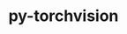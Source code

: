 ---
title: "py-torchvision"
layout: cache
categories: [package, v0.21.0]
meta: {"versions": ["0.16.0"], "compilers": ["apple-clang@=15.0.0", "gcc@=11.3.0"], "oss": ["ubuntu22.04", "ventura"], "platforms": ["darwin", "linux"], "targets": ["aarch64", "x86_64_v3"], "stacks": ["ml-darwin-aarch64-mps", "ml-linux-x86_64-cpu", "ml-linux-x86_64-cuda", "root"], "num_specs": 6, "num_specs_by_stack": {"root": 6, "ml-darwin-aarch64-mps": 2, "ml-linux-x86_64-cpu": 2, "ml-linux-x86_64-cuda": 2}}
spec_details: [{"hash": "qroaxceg7b2ork2pse2vheup6qge7m2h", "compiler": "apple-clang@=15.0.0", "versions": ["0.16.0"], "os": "ventura", "platform": "darwin", "target": "aarch64", "variants": ["build_system=python_pip", "~ffmpeg", "~jpeg", "~nvjpeg", "~png", "~video_codec"], "stacks": ["root", "ml-darwin-aarch64-mps"], "size": "-", "tarball": "https://binaries.spack.io/v0.21.0/build_cache/darwin-ventura-aarch64/apple-clang-15.0.0/py-torchvision-0.16.0/darwin-ventura-aarch64-apple-clang-15.0.0-py-torchvision-0.16.0-qroaxceg7b2ork2pse2vheup6qge7m2h.spack"}, {"hash": "r2jwtbjqolri4m3ivvt5jr43ylo3y2ni", "compiler": "apple-clang@=15.0.0", "versions": ["0.16.0"], "os": "ventura", "platform": "darwin", "target": "aarch64", "variants": ["build_system=python_pip", "~ffmpeg", "~jpeg", "~nvjpeg", "~png", "~video_codec"], "stacks": ["root", "ml-darwin-aarch64-mps"], "size": "-", "tarball": "https://binaries.spack.io/v0.21.0/build_cache/darwin-ventura-aarch64/apple-clang-15.0.0/py-torchvision-0.16.0/darwin-ventura-aarch64-apple-clang-15.0.0-py-torchvision-0.16.0-r2jwtbjqolri4m3ivvt5jr43ylo3y2ni.spack"}, {"hash": "5xpadtoss2h4jwcvtm6jbgdd2qscjpe5", "compiler": "gcc@=11.3.0", "versions": ["0.16.0"], "os": "ubuntu22.04", "platform": "linux", "target": "x86_64_v3", "variants": ["build_system=python_pip", "~ffmpeg", "~jpeg", "~nvjpeg", "~png", "~video_codec"], "stacks": ["ml-linux-x86_64-cpu", "root"], "size": "-", "tarball": "https://binaries.spack.io/v0.21.0/build_cache/linux-ubuntu22.04-x86_64_v3/gcc-11.3.0/py-torchvision-0.16.0/linux-ubuntu22.04-x86_64_v3-gcc-11.3.0-py-torchvision-0.16.0-5xpadtoss2h4jwcvtm6jbgdd2qscjpe5.spack"}, {"hash": "hkv3sp6hqmadkibgqyftp2kp477sfgu7", "compiler": "gcc@=11.3.0", "versions": ["0.16.0"], "os": "ubuntu22.04", "platform": "linux", "target": "x86_64_v3", "variants": ["build_system=python_pip", "~ffmpeg", "~jpeg", "~nvjpeg", "~png", "~video_codec"], "stacks": ["root", "ml-linux-x86_64-cuda"], "size": "-", "tarball": "https://binaries.spack.io/v0.21.0/build_cache/linux-ubuntu22.04-x86_64_v3/gcc-11.3.0/py-torchvision-0.16.0/linux-ubuntu22.04-x86_64_v3-gcc-11.3.0-py-torchvision-0.16.0-hkv3sp6hqmadkibgqyftp2kp477sfgu7.spack"}, {"hash": "zactstrdkqqknrvv5dbnp4epeqjgmm4l", "compiler": "gcc@=11.3.0", "versions": ["0.16.0"], "os": "ubuntu22.04", "platform": "linux", "target": "x86_64_v3", "variants": ["build_system=python_pip", "~ffmpeg", "~jpeg", "~nvjpeg", "~png", "~video_codec"], "stacks": ["root", "ml-linux-x86_64-cuda"], "size": "-", "tarball": "https://binaries.spack.io/v0.21.0/build_cache/linux-ubuntu22.04-x86_64_v3/gcc-11.3.0/py-torchvision-0.16.0/linux-ubuntu22.04-x86_64_v3-gcc-11.3.0-py-torchvision-0.16.0-zactstrdkqqknrvv5dbnp4epeqjgmm4l.spack"}, {"hash": "o3v6zriygp5pchc5vjlnfxulkydnor2w", "compiler": "gcc@=11.3.0", "versions": ["0.16.0"], "os": "ubuntu22.04", "platform": "linux", "target": "x86_64_v3", "variants": ["build_system=python_pip", "~ffmpeg", "~jpeg", "~nvjpeg", "~png", "~video_codec"], "stacks": ["ml-linux-x86_64-cpu", "root"], "size": "-", "tarball": "https://binaries.spack.io/v0.21.0/build_cache/linux-ubuntu22.04-x86_64_v3/gcc-11.3.0/py-torchvision-0.16.0/linux-ubuntu22.04-x86_64_v3-gcc-11.3.0-py-torchvision-0.16.0-o3v6zriygp5pchc5vjlnfxulkydnor2w.spack"}]
---